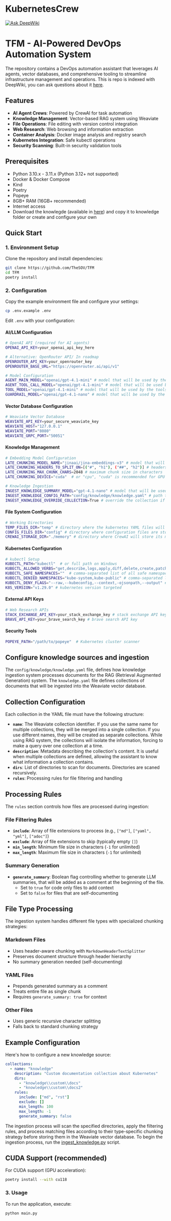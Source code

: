 # KubernetesCrew

[![Ask DeepWiki](https://deepwiki.com/badge.svg)](https://deepwiki.com/TheSOV/TFM)


# TFM - AI-Powered DevOps Automation System

The repository contains a DevOps automation assistant that leverages AI agents, vector databases, and comprehensive tooling to streamline infrastructure management and operations. This is repo is indexed with DeepWiki, you can ask questions about it [here](https://deepwiki.com/TheSOV/TFM).

## Features

- **AI Agent Crews**: Powered by CrewAI for task automation
- **Knowledge Management**: Vector-based RAG system using Weaviate
- **File Operations**: File editing with version control integration
- **Web Research**: Web browsing and information extraction
- **Container Analysis**: Docker image analysis and registry search
- **Kubernetes Integration**: Safe kubectl operations
- **Security Scanning**: Built-in security validation tools

## Prerequisites

- Python 3.10.x - 3.11.x (Python 3.12+ not supported) 
- Docker & Docker Compose
- Kind
- Poetry
- Popeye
- 8GB+ RAM (16GB+ recommended)
- Internet access
- Download the knowlegde (available in [here](https://1drv.ms/f/c/d94c004a66a13a4a/EmBMizQa_PNBr0sqjnmccFMBEUKG0djnbNecYOaT5Mvlug?e=YJqhgS)) and copy it to knowledge folder or create and configure your own

## Quick Start

### 1. Environment Setup

Clone the repository and install dependencies:

```bash
git clone https://github.com/TheSOV/TFM
cd TFM
poetry install
```

### 2. Configuration

Copy the example environment file and configure your settings:

```bash
cp .env.example .env
```

Edit `.env` with your configuration:

#### AI/LLM Configuration
```bash
# OpenAI API (required for AI agents)
OPENAI_API_KEY=your_openai_api_key_here

# Alternative: OpenRouter API/ In roadmap
OPENROUTER_API_KEY=your_openrouter_key
OPENROUTER_BASE_URL="https://openrouter.ai/api/v1"

# Model Configuration
AGENT_MAIN_MODEL="openai/gpt-4.1-mini" # model that will be used by the agents during reasoning and to answer the user
AGENT_TOOL_CALL_MODEL="openai/gpt-4.1-mini" # model that will be used by the agents during tool calls
TOOL_MODEL="openai/gpt-4.1-mini" # model that will be used by the tools (in most case, to summarize raw information gathered by the RAG and Web Research tools)
GUARDRAIL_MODEL="openai/gpt-4.1-nano" # model that will be used by the guardrails (to validate the agents' responses)
```

#### Vector Database Configuration
```bash
# Weaviate Vector Database
WEAVIATE_API_KEY=your_secure_weaviate_key
WEAVIATE_HOST="127.0.0.1"
WEAVIATE_PORT="8080"
WEAVIATE_GRPC_PORT="50051"
``` 

#### Knowledge Management
```bash
# Embedding Model Configuration
LATE_CHUNKING_MODEL_NAME="jinaai/jina-embeddings-v3" # model that will be used to generate embeddings for the knowledge
LATE_CHUNKING_HEADERS_TO_SPLIT_ON=[("#", "h1"), ("##", "h2")] # headers to split on for markdown files
LATE_CHUNKING_MAX_CHUNK_CHARS=2048 # maximum chunk size in characters
LATE_CHUNKING_DEVICE="cuda"  # or "cpu", "cuda" is recommended for GPU acceleration

# Knowledge Ingestion
INGEST_KNOWLEDGE_SUMMARY_MODEL="gpt-4.1-nano" # model that will be used to generate summaries for the knowledge
INGEST_KNOWLEDGE_CONFIG_PATH="config/knowledge/knowledge.yaml" # path to the knowledge ingestion configuration file
INGEST_KNOWLEDGE_OVERRIDE_COLLECTION=True # override the collection if it already exists. When this option is enabled, the ingestion process will check at the begining if the collection already exists and if it does, it will be deleted and recreated. This verification occurs before the ingestion process starts, if multiple knowledge sources are configured with the same collection name, they will still be merged.
``` 

#### File System Configuration
```bash
# Working Directories
TEMP_FILES_DIR="temp" # directory where the kubernetes YAML files will be stored during the assistant's execution
CONFIG_FILES_DIR="config" # directory where configuration files are stored
CREWAI_STORAGE_DIR="./memory" # directory where CrewAI will store its memory (on roadmap)
``` 

#### Kubernetes Configuration
```bash
# kubectl Setup
KUBECTL_PATH="kubectl"  # or full path on Windows
KUBECTL_ALLOWED_VERBS="get,describe,logs,apply,diff,delete,create,patch,exec,cp,rollout,scale" # verbs allowed to be used by the assistant
KUBECTL_SAFE_NAMESPACES=""  # comma-separated list of all safe namespaces, leave empty to allow all namespaces
KUBECTL_DENIED_NAMESPACES="kube-system,kube-public" # comma-separated list of all denied namespaces
KUBECTL_DENY_FLAGS="--raw,--kubeconfig,--context,-ojsonpath,--output" # comma-separated list of all denied flags
K8S_VERSION="v1.29.0" # kubernetes version targeted
``` 

#### External API Keys
```bash
# Web Research APIs
STACK_EXCHANGE_API_KEY=your_stack_exchange_key # stack exchange API key
BRAVE_API_KEY=your_brave_search_key # brave search API key
```

#### Security Tools
```bash
POPEYE_PATH="/path/to/popeye"  # Kubernetes cluster scanner
``` 

## Configure knowledge sources and ingestion
The `config/knowledge/knowledge.yaml` file, defines how knowledge ingestion system processes documents for the RAG (Retrieval Augmented Generation) system. The `knowledge.yaml` file defines collections of documents that will be ingested into the Weaviate vector database. 

## Collection Configuration

Each collection in the YAML file must have the following structure:

- **`name`**: The Weaviate collection identifier. If you use the same name for multiple collections, they will be merged into a single collection. If you use different names, they will be created as separate collections. While using RAG system, the collections will isolate the information, forcing to make a query over one collection at a time.
- **`description`**: Metadata describing the collection's content. It is useful when multiple collections are defined, allowing the assistant to know what information a collection contains.  
- **`dirs`**: List of directories to scan for documents. Directories are scaned recursively.
- **`rules`**: Processing rules for file filtering and handling 

## Processing Rules

The `rules` section controls how files are processed during ingestion:

### File Filtering Rules

- **`include`**: Array of file extensions to process (e.g., `["md"]`, `["yaml", "yml"]`, `["adoc"]`)
- **`exclude`**: Array of file extensions to skip (typically empty `[]`)
- **`min_length`**: Minimum file size in characters (`-1` for unlimited)
- **`max_length`**: Maximum file size in characters (`-1` for unlimited)

### Summary Generation

- **`generate_summary`**: Boolean flag controlling whether to generate LLM summaries, that will be added as a comment at the beginning of the file. 
  - Set to `true` for code only files to add context 
  - Set to `false` for files that are self-documenting 

## File Type Processing

The ingestion system handles different file types with specialized chunking strategies:

### Markdown Files
- Uses header-aware chunking with `MarkdownHeaderTextSplitter`
- Preserves document structure through header hierarchy
- No summary generation needed (self-documenting)

### YAML Files  
- Prepends generated summary as a comment 
- Treats entire file as single chunk
- Requires `generate_summary: true` for context

### Other Files
- Uses generic recursive character splitting
- Falls back to standard chunking strategy


## Example Configuration

Here's how to configure a new knowledge source:

```yaml
collections:
  - name: "knowledge"
    description: "Custom documentation collection about Kubernetes"
    dirs:
      - "knowledge\\custom\\docs"
      - "knowledge\\custom\\docs2"
    rules:
      include: ["md", "rst"]
      exclude: []
      min_length: 100
      max_length: -1
      generate_summary: false
```

The ingestion process will scan the specified directories, apply the filtering rules, and process matching files according to their type-specific chunking strategy before storing them in the Weaviate vector database. To begin the ingestion process, run the [ingest_knowledge.py](ingest_knowledge.py) script.

## CUDA Support (recommended)

For CUDA support (GPU acceleration):

```bash
poetry install --with cu118
``` 

### 3. Usage

To run the application, execute:

```bash
python main.py
```

